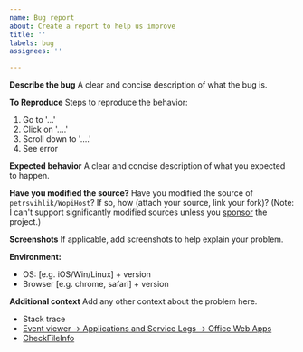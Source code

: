 ```yaml
---
name: Bug report
about: Create a report to help us improve
title: ''
labels: bug
assignees: ''

---
```


**Describe the bug**
A clear and concise description of what the bug is.

**To Reproduce**
Steps to reproduce the behavior:
1. Go to '...'
2. Click on '....'
3. Scroll down to '....'
4. See error

**Expected behavior**
A clear and concise description of what you expected to happen.

**Have you modified the source?**
Have you modified the source of `petrsvihlik/WopiHost`? If so, how (attach your source, link your fork)? (Note: I can't support significantly modified sources unless you [sponsor](https://github.com/sponsors/petrsvihlik) the project.)

**Screenshots**
If applicable, add screenshots to help explain your problem.

**Environment:**
 - OS: [e.g. iOS/Win/Linux] + version
 - Browser [e.g. chrome, safari] + version

**Additional context**
Add any other context about the problem here.

- Stack trace
- [Event viewer -> Applications and Service Logs -> Office Web Apps](https://stackoverflow.com/a/62384305/1332034)
- [CheckFileInfo](https://learn.microsoft.com/microsoft-365/cloud-storage-partner-program/rest/files/checkfileinfo)
